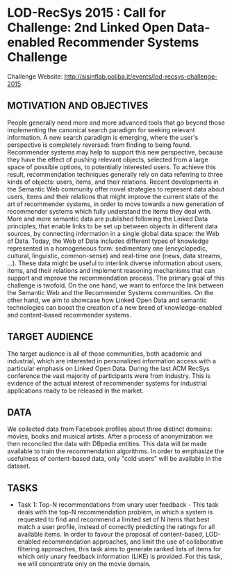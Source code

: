 # LOD-RecSys 2015 : Call for Challenge: 2nd Linked Open Data-enabled Recommender Systems Challenge

Challenge Website: http://sisinflab.poliba.it/events/lod-recsys-challenge-2015

## MOTIVATION AND OBJECTIVES
People generally need more and more advanced tools that go beyond those implementing the canonical search paradigm for seeking relevant information. A new search paradigm is emerging, where the user's perspective is completely reversed: from finding to being found.
Recommender systems may help to support this new perspective, because they have the effect of pushing relevant objects, selected from a large space of possible options, to potentially interested users. To achieve this result, recommendation techniques generally rely on data referring to three kinds of objects: users, items, and their relations.
Recent developments in the Semantic Web community offer novel strategies to represent data about users, items and their relations that might improve the current state of the art of recommender systems, in order to move towards a new generation of recommender systems which fully understand the items they deal with.
More and more semantic data are published following the Linked Data principles, that enable links to be set up between objects in different data sources, by connecting information in a single global data space: the Web of Data. Today, the Web of Data includes different types of knowledge represented in a homogeneous form: sedimentary one (encyclopedic, cultural, linguistic, common-sense) and real-time one (news, data streams, ...). These data might be useful to interlink diverse information about users, items, and their relations and implement reasoning mechanisms that can support and improve the recommendation process.
The primary goal of this challenge is twofold. On the one hand, we want to enforce the link between the Semantic Web and the Recommender Systems communities. On the other hand, we aim to showcase how Linked Open Data and semantic technologies can boost the creation of a new breed of knowledge-enabled and content-based recommender systems.

## TARGET AUDIENCE
The target audience is all of those communities, both academic and industrial, which are interested in personalized information access with a particular emphasis on Linked Open Data.
During the last ACM RecSys conference the vast majority of participants were from industry. This is evidence of the actual interest of recommender systems for industrial applications ready to be released in the market.

## DATA
We collected data from Facebook profiles about three distinct domains: movies, books and musical artists. After a process of anonymization we then reconciled the data with DBpedia entities. This data will be made available to train the recommendation algorithms. In order to emphasize the usefulness of content-based data, only "cold users" will be available in the dataset.

## TASKS
- Task 1: Top-N recommendations from unary user feedback -
This task deals with the top-N recommendation problem, in which a system is requested to find and recommend a limited set of N items that best match a user profile, instead of correctly predicting the ratings for all available items. In order to favour the proposal of content-based, LOD-enabled recommendation approaches, and limit the use of collaborative filtering approaches, this task aims to generate ranked lists of items for which only unary feedback information (LIKE) is provided. For this task, we will concentrate only on the movie domain.
